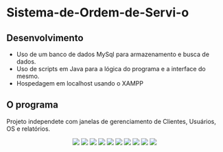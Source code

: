 # Sistema-de-Ordem-de-Servi-o
## Desenvolvimento
* Uso de um banco de dados MySql para armazenamento e busca de dados.
* Uso de scripts em Java para a lógica do programa e a interface do mesmo.
* Hospedagem em localhost usando o XAMPP
## O programa
Projeto independete com janelas de gerenciamento de Clientes, Usuários, OS e relatórios.

<p align="center"> <img src="https://github.com/DarlanNoetzold/Sistema-de-Ordem-de-Servi-o/blob/master/SistemaOS.jpg" /> <img src="https://github.com/DarlanNoetzold/Sistema-de-Ordem-de-Servi-o/blob/master/SistemaOS2.jpg" /> <img src="https://github.com/DarlanNoetzold/Sistema-de-Ordem-de-Servi-o/blob/master/SistemaOS3.jpg" /> <img src="https://github.com/DarlanNoetzold/Sistema-de-Ordem-de-Servi-o/blob/master/SistemaOS4.jpg" /> <img src="https://github.com/DarlanNoetzold/Sistema-de-Ordem-de-Servi-o/blob/master/SistemaOS5.jpg" /> <img src="https://github.com/DarlanNoetzold/Sistema-de-Ordem-de-Servi-o/blob/master/SistemaOS6.jpg" /> <img src="https://github.com/DarlanNoetzold/Sistema-de-Ordem-de-Servi-o/blob/master/SistemaOS7.jpg" /> <img src="https://github.com/DarlanNoetzold/Sistema-de-Ordem-de-Servi-o/blob/master/SistemaOS8.jpg" /> <img src="https://github.com/DarlanNoetzold/Sistema-de-Ordem-de-Servi-o/blob/master/SistemaOS.jpg9" /> <img src="https://github.com/DarlanNoetzold/Sistema-de-Ordem-de-Servi-o/blob/master/SistemaOS10.jpg" />
